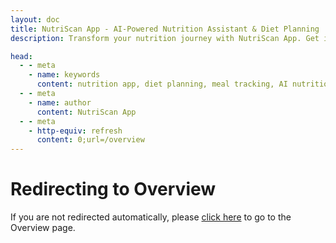 ```yaml
---
layout: doc
title: NutriScan App - AI-Powered Nutrition Assistant & Diet Planning
description: Transform your nutrition journey with NutriScan App. Get instant meal analysis, personalized diet plans, and AI-powered nutrition guidance.

head:
  - - meta
    - name: keywords
      content: nutrition app, diet planning, meal tracking, AI nutritionist, healthy eating, meal scanner
  - - meta
    - name: author
      content: NutriScan App
  - - meta
    - http-equiv: refresh
      content: 0;url=/overview
---
```


<ClientOnly>
  <Redirect to="/overview" />
</ClientOnly>

# Redirecting to Overview

If you are not redirected automatically, please [click here](/overview) to go to the Overview page.